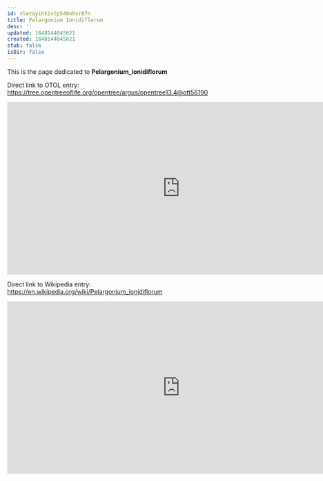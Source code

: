 ```yaml
---
id: xletqyihkivtp549obvr87n
title: Pelargonium Ionidiflorum
desc: ''
updated: 1648144045621
created: 1648144045621
stub: false
isDir: false
---
```

This is the page dedicated to **Pelargonium_ionidiflorum**


Direct link to OTOL entry: https://tree.opentreeoflife.org/opentree/argus/opentree13.4@ott56190



<html>
    <body>
    <iframe src="https://tree.opentreeoflife.org/opentree/argus/opentree13.4@ott56190"
    width="800" height="400" frameborder="0" allowfullscreen> </iframe>
    </body>
</html>
    


Direct link to Wikipedia entry: https://en.wikipedia.org/wiki/Pelargonium_ionidiflorum



<html>
    <body>
    <iframe src="https://en.wikipedia.org/wiki/Pelargonium_ionidiflorum"
    width="800" height="400" frameborder="0" allowfullscreen> </iframe>
    </body>
</html>
    
